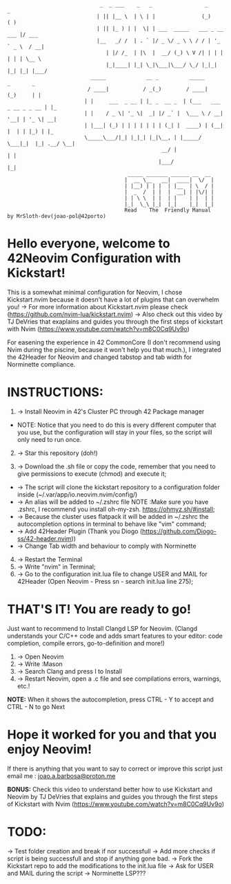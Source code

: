                                   _  _ ___    _   _                 _           _     
                                 | || |__ \  | \ | |               (_)         ( )    
                                 | || |_ ) | |  \| | ___  _____   ___ _ __ ___ |/ ___ 
                                 |__   _/ /  | . ` |/ _ \/ _ \ \ / / | '_ ` _ \  / __|
                                    | |/ /_  | |\  |  __/ (_) \ V /| | | | | | | \__ \
                                    |_|____| |_| \_|\___|\___/ \_/ |_|_| |_| |_| |___/
                               _____             __ _          _____           _       _   
                              / ____|           / _(_)        / ____|         (_)     | |  
                             | |     ___  _ __ | |_ _  __ _  | (___   ___ _ __ _ _ __ | |_ 
                             | |    / _ \| '_ \|  _| |/ _` |  \___ \ / __| '__| | '_ \| __|
                             | |___| (_) | | | | | | | (_| |  ____) | (__| |  | | |_) | |_ 
                             \_____\___/|_| |_|_| |_|\__, | |_____/ \___|_|  |_| .__/ \__|
                                                      __/ |                    | |        
                                                     |___/                     |_|        
                                           _____ _______ ______ __  __ 
                                          |  __ \__   __|  ____|  \/  |
                                          | |__) | | |  | |__  | \  / |
                                          |  _  /  | |  |  __| | |\/| |
                                          | | \ \  | |  | |    | |  | |
                                          |_|  \_\ |_|  |_|    |_|  |_|
                                          Read    The  Friendly Manual             by MrSloth-dev(joao-pol@42porto)
# Hello everyone, welcome to 42Neovim Configuration with Kickstart!

 This is a somewhat minimal configuration for Neovim, I chose Kickstart.nvim because it doesn't have a lot of plugins that can overwhelm you!
   &rarr; For more information about Kickstart.nvim please check (https://github.com/nvim-lua/kickstart.nvim)
   &rarr; Also check out this video by TJ DeVries that exaplains and guides you through the first steps of kickstart with Nvim (https://www.youtube.com/watch?v=m8C0Cq9Uv9o)

 For easening the experience in 42 CommonCore (I don't recommend using Nvim during the piscine, because it won't help you that much.), I integrated the 42Header for Neovim  and changed tabstop and tab width for Norminette compliance.

# INSTRUCTIONS:
1. &rarr; Install Neovim in 42's Cluster PC through 42 Package manager 
  * NOTE: Notice that you need to do this is every different computer that you use, but the configuration will stay in your files, so the script will only need to run once.
2. &rarr; Star this repository (doh!)

3. &rarr; Download the .sh file or copy the code, remember that you need to give permissions to execute (chmod) and execute it;

  * &rarr; The script will clone the kickstart repository to a configuration folder inside (~/.var/app/io.neovim.nvim/config/)
  * &rarr; An alias will be added to ~/.zshrc file NOTE :Make sure you have .zshrc, I recommend you install oh-my-zsh. https://ohmyz.sh/#install;
  * &rarr; Because the cluster uses flatpack it will be added in ~/.zshrc the autocompletion options in terminal to behave like "vim" command;
  * &rarr; Add 42Header Plugin (Thank you Diogo (https://github.com/Diogo-ss/42-header.nvim))
  * &rarr; Change Tab width and behaviour to comply with Norminette
4. &rarr; Restart the Terminal
5. &rarr; Write "nvim" in Terminal;
6. &rarr; Go to the configuration init.lua file to change USER and MAIL for 42Header (Open Neovim - Press <Space>sn - search init.lua line 275);

# THAT'S IT! You are ready to go!

Just want to recommend to Install Clangd LSP for Neovim. (Clangd understands your C/C++ code and adds smart features to your editor: code completion, compile errors,
go-to-definition and more!)

1. &rarr; Open Neovim
2. &rarr; Write :Mason
3. &rarr; Search Clang and press I to Install
4. &rarr; Restart Neovim, open a .c file and see compilations errors, warnings, etc.!

**NOTE:** When it shows the autocompletion, press CTRL - Y to accept and CTRL - N to go Next

# Hope it worked for you and that you enjoy Neovim!

If there is anything that you want to say to correct or improve this script just email me  : joao.a.barbosa@proton.me

**BONUS:** Check this video to understand better how to use Kickstart and Neovim by TJ DeVries that explains and guides you through the first steps of Kickstart with Nvim
(https://www.youtube.com/watch?v=m8C0Cq9Uv9o)

# TODO:
&rarr; Test folder creation and break if nor successfull
&rarr; Add more checks if script is being successfull and stop if anything gone bad.
&rarr; Fork the Kickstart repo to add the modifications to the init.lua file
&rarr; Ask for USER and MAIL during the script
&rarr; Norminette LSP???
